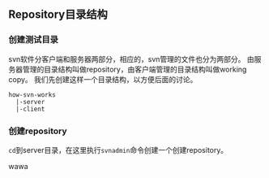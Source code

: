 ## Repository目录结构

### 创建测试目录

svn软件分客户端和服务器两部分，相应的，svn管理的文件也分为两部分。
由服务器管理的目录结构叫做repository，由客户端管理的目录结构叫做working copy。
我们先创建这样一个目录结构，以方便后面的讨论。

```
how-svn-works
  |-server
  |-client
```

### 创建repository

`cd`到server目录，在这里执行`svnadmin`命令创建一个创建repository。





wawa